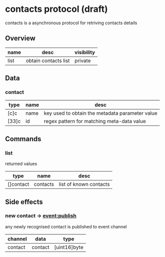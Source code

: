 # contacts protocol (draft)

contacts is a asynchronous protocol for retriving contacts details

## Overview

|name|desc|visibility|
|-|-|-|
|list|obtain contacts list|private|

## Data

### contact

|type|name|desc|
|-|-|-|
|[c]c|name|key used to obtain the metadata parameter value|
|[33]c|id|regex pattern for matching meta-data value|


## Commands

### list
returned values

|type|name|desc|
|-|-|-|
|[]contact|contacts|list of known contacts|

## Side effects

### new contact -> [event:publish](mod-event-pub.md#publish)
any newly recognised contact is published to event channel 

|channel|data|type|
|-|-|-|
|contact|contact|[uint16]byte|